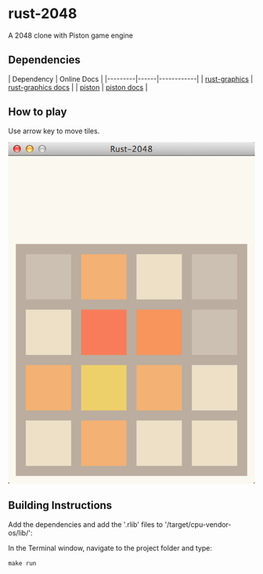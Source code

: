 rust-2048
=========

A 2048 clone with Piston game engine

Dependencies
------------
| Dependency | Online Docs |
|---------|------|------------|
| [rust-graphics](https://github.com/PistonDevelopers/rust-graphics) | [rust-graphics docs](http://pistondevelopers.github.io/docs/rust-graphics/graphics/) |
| [piston](https://github.com/PistonDevelopers/piston) | [piston docs](http://bvssvni.github.io/docs/piston/piston/) |


How to play
-----------
Use arrow key to move tiles.

![alt tag](./rust-2048.png)

Building Instructions
---------------------

Add the dependencies and add the '.rlib' files to '/target/cpu-vendor-os/lib/':

In the Terminal window, navigate to the project folder and type:

```
make run
```

